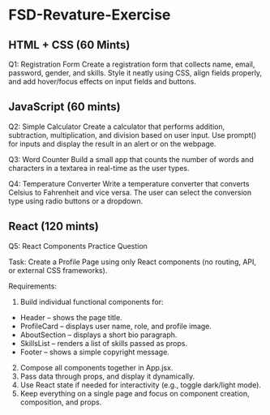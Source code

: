 # FSD-Revature-Exercise

HTML + CSS (60 Mints)
------------
Q1: Registration Form
Create a registration form that collects name, email, password, gender, and skills. Style it neatly using CSS, align fields properly, and add hover/focus effects on input fields and buttons.
 
 
JavaScript (60 mints)
----------
Q2: Simple Calculator
Create a calculator that performs addition, subtraction, multiplication, and division based on user input. Use prompt() for inputs and display the result in an alert or on the webpage.
 
Q3: Word Counter
Build a small app that counts the number of words and characters in a textarea in real-time as the user types.
 
 
Q4: Temperature Converter
Write a temperature converter that converts Celsius to Fahrenheit and vice versa. The user can select the conversion type using radio buttons or a dropdown.
 
 
React (120 mints)
-----------------
Q5: React Components Practice Question
 
Task:
Create a Profile Page using only React components (no routing, API, or external CSS frameworks).
 
 
Requirements:
1. Build individual functional components for:
- Header – shows the page title.
- ProfileCard – displays user name, role, and profile image.
- AboutSection – displays a short bio paragraph.
- SkillsList – renders a list of skills passed as props.
- Footer – shows a simple copyright message.
2. Compose all components together in App.jsx.
3. Pass data through props, and display it dynamically.
4. Use React state if needed for interactivity (e.g., toggle dark/light mode).
5. Keep everything on a single page and focus on component creation, composition, and props.
